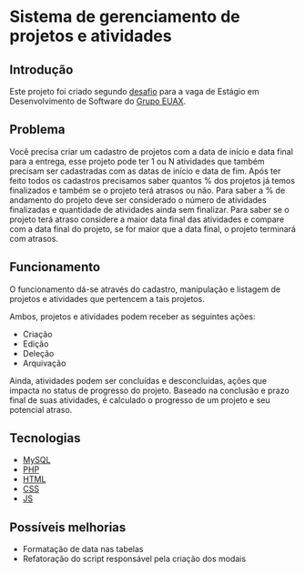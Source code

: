 # Sistema de gerenciamento de projetos e atividades


## Introdução

Este projeto foi criado segundo [desafio](https://github.com/Artia/desafios-desevolvimento/blob/master/desafio-fullstack.md) para a vaga de Estágio em Desenvolvimento de Software do [Grupo EUAX](https://grupoeuax.com.br/carreira/).


## Problema

Você precisa criar um cadastro de projetos com a data de início e data final para a entrega, esse projeto pode ter 1 ou N atividades que também precisam ser cadastradas com as datas de início e data de fim. Após ter feito todos os cadastros precisamos saber quantos % dos projetos já temos finalizados e também se o projeto terá atrasos ou não. Para saber a % de andamento do projeto deve ser considerado o número de atividades finalizadas e quantidade de atividades ainda sem finalizar. Para saber se o projeto terá atraso considere a maior data final das atividades e compare com a data final do projeto, se for maior que a data final, o projeto terminará com atrasos.


## Funcionamento

O funcionamento dá-se através do cadastro, manipulação e listagem de projetos e atividades que pertencem a tais projetos.

Ambos, projetos e atividades podem receber as seguintes ações:
* Criação
* Edição
* Deleção
* Arquivação

Ainda, atividades podem ser concluídas e desconcluídas, ações que impacta no status de progresso do projeto.
Baseado na conclusão e prazo final de suas atividades, é calculado o progresso de um projeto e seu potencial atraso.


## Tecnologias

* [MySQL](https://www.mysql.com/)
* [PHP](https://www.php.net/)
* [HTML](https://developer.mozilla.org/pt-BR/docs/Web/HTML)
* [CSS](https://developer.mozilla.org/pt-BR/docs/Web/CSS)
* [JS](https://www.javascript.com/)


## Possíveis melhorias

* Formatação de data nas tabelas
* Refatoração do script responsável pela criação dos modais
